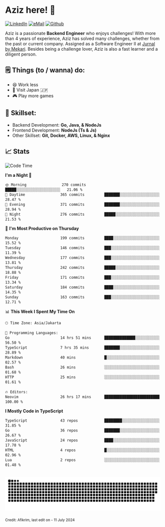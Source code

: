 # Aziz here! 👋

[![LinkedIn](https://img.shields.io/static/v1?message=afikrim&logo=linkedin&label=&color=0077B5&logoColor=white&labelColor=&style=for-the-badge)](https://www.linkedin.com/in/afikrim)
[![eMail](https://img.shields.io/static/v1?message=afikrim10@gmail.com&logo=gmail&label=&color=D14836&logoColor=white&labelColor=&style=for-the-badge)](mailto:afikrim10@gmail.com)
[![Github](https://komarev.com/ghpvc/?username=afikrim&label=Visitors&style=for-the-badge)](https://www.github.com/afikrim)

<!--Introduction-->
Aziz is a passionate **Backend Engineer** who enjoys challenges! With more than 4 years of experience, Aziz has solved many challenges, whether from the past or current company. Assigned as a Software Engineer II at [Jurnal by Mekari](https://jurnal.id). Besides being a challenge lover, Aziz is also a fast learner and a diligent person.

<!--Things TODO-->
## 🗒️ Things (to / wanna) do:

- 😆 Work less
- 🚀 Visit Japan 🇯🇵
- 🎮 Play more games

<!--Skillset-->
## 🏅 Skillset:

- Backend Development: **Go, Java, & NodeJs**
- Frontend Development: **NodeJs (Ts & Js)**
- Other Skillset: **Git, Docker, AWS, Linux, & Nginx**

## 📈 Stats  

<!--START_SECTION:waka-->
![Code Time](http://img.shields.io/badge/Code%20Time-1%2C880%20hrs%2055%20mins-blue)

**I'm a Night 🦉** 

```text
🌞 Morning                270 commits         █████░░░░░░░░░░░░░░░░░░░░   21.06 % 
🌆 Daytime                365 commits         ███████░░░░░░░░░░░░░░░░░░   28.47 % 
🌃 Evening                371 commits         ███████░░░░░░░░░░░░░░░░░░   28.94 % 
🌙 Night                  276 commits         █████░░░░░░░░░░░░░░░░░░░░   21.53 % 
```
📅 **I'm Most Productive on Thursday** 

```text
Monday                   199 commits         ████░░░░░░░░░░░░░░░░░░░░░   15.52 % 
Tuesday                  146 commits         ███░░░░░░░░░░░░░░░░░░░░░░   11.39 % 
Wednesday                177 commits         ███░░░░░░░░░░░░░░░░░░░░░░   13.81 % 
Thursday                 242 commits         █████░░░░░░░░░░░░░░░░░░░░   18.88 % 
Friday                   171 commits         ███░░░░░░░░░░░░░░░░░░░░░░   13.34 % 
Saturday                 184 commits         ████░░░░░░░░░░░░░░░░░░░░░   14.35 % 
Sunday                   163 commits         ███░░░░░░░░░░░░░░░░░░░░░░   12.71 % 
```


📊 **This Week I Spent My Time On** 

```text
🕑︎ Time Zone: Asia/Jakarta

💬 Programming Languages: 
Go                       14 hrs 51 mins      ██████████████░░░░░░░░░░░   56.50 % 
TypeScript               7 hrs 35 mins       ███████░░░░░░░░░░░░░░░░░░   28.89 % 
Markdown                 40 mins             █░░░░░░░░░░░░░░░░░░░░░░░░   02.57 % 
Bash                     26 mins             ░░░░░░░░░░░░░░░░░░░░░░░░░   01.68 % 
HTTP                     25 mins             ░░░░░░░░░░░░░░░░░░░░░░░░░   01.61 % 

🔥 Editors: 
Neovim                   26 hrs 17 mins      █████████████████████████   100.00 % 
```

**I Mostly Code in TypeScript** 

```text
TypeScript               43 repos            ████████░░░░░░░░░░░░░░░░░   31.85 % 
Go                       36 repos            ███████░░░░░░░░░░░░░░░░░░   26.67 % 
JavaScript               24 repos            ████░░░░░░░░░░░░░░░░░░░░░   17.78 % 
HTML                     4 repos             █░░░░░░░░░░░░░░░░░░░░░░░░   02.96 % 
Lua                      2 repos             ░░░░░░░░░░░░░░░░░░░░░░░░░   01.48 % 
```




<!--END_SECTION:waka-->


<br clear="both">

<div align="center">
  <img src="https://raw.githubusercontent.com/afikrim/afikrim/output/snake.svg" alt="Snake animation" />
</div>


<sub>Credit: Afikrim, last edit on - 11 July 2024</sub>

